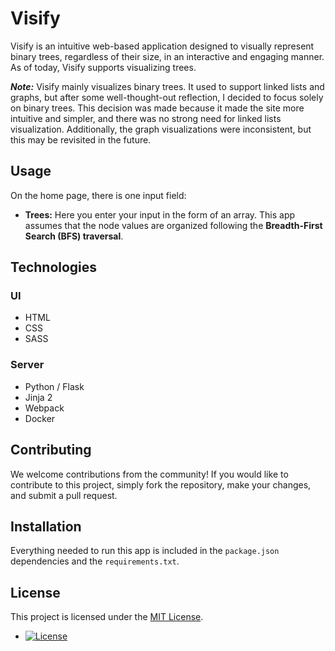 # Visify

Visify is an intuitive web-based application designed to visually represent binary trees, regardless of their size, in an interactive and engaging manner. As of today, Visify supports visualizing trees.

**_Note:_** Visify mainly visualizes binary trees. It used to support linked lists and graphs, but after some well-thought-out reflection, I decided to focus solely on binary trees. This decision was made because it made the site more intuitive and simpler, and there was no strong need for linked lists visualization. Additionally, the graph visualizations were inconsistent, but this may be revisited in the future.

## Usage

On the home page, there is one input field:

- **Trees:** Here you enter your input in the form of an array. This app assumes that the node values are organized following the **Breadth-First Search (BFS) traversal**.

## Technologies

### UI

- HTML
- CSS
- SASS

### Server

- Python / Flask
- Jinja 2
- Webpack
- Docker

## Contributing

We welcome contributions from the community! If you would like to contribute to this project, simply fork the repository, make your changes, and submit a pull request.

## Installation

Everything needed to run this app is included in the `package.json` dependencies and the `requirements.txt`.

## License

This project is licensed under the [MIT License](https://opensource.org/licenses/MIT).

- [![License](https://img.shields.io/badge/license-MIT-blue.svg)](https://opensource.org/licenses/MIT)
